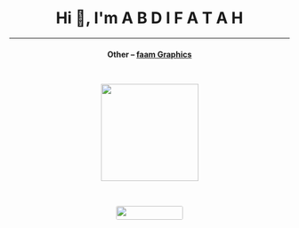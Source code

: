 <h1 align="center">Hi 👋, I'm A B D I F A T A H </h1>

<hr>
<h4 align="center">Other – <a href='http://faam Graphics.com' target="_blank">faam Graphics</a><h4>

<h1 align="center">
  <div align="center" style="margin: 45px 0">
      <a href="https://github.com/topdev0720/github-profile-views-counter">
          <img width="175px" src="https://komarev.com/ghpvc/?username=topdeveloper0729&color=hotpink">
      </a>
  </div>
  <div align="center" style="margin: 40px 0">
      <!-- Followers -->
      <a href="https://github.com/Abdifatah554?tab=followers">
          <img width="120px" height="25px" style="border-radius: 3px" src="https://img.shields.io/github/followers/Abdifatah554?style=flat-square">
      </a>
  </div>
</h1>
